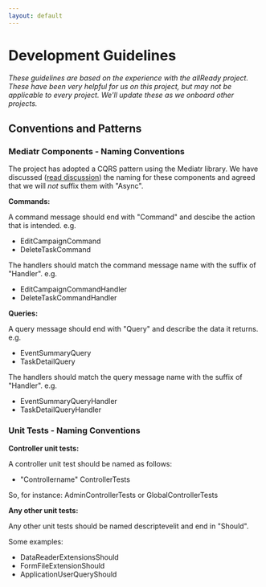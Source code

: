 ```yaml
---
layout: default
---
```


# Development Guidelines

*These guidelines are based on the experience with the allReady project. These have been very helpful for us on this project, but may not be applicable to every project. We'll update these as we onboard other projects.*

## Conventions and Patterns

### Mediatr Components - Naming Conventions

The project has adopted a CQRS pattern using the Mediatr library. We have discussed ([read discussion](https://github.com/HTBox/allReady/issues/1262)) the naming for these components and agreed that we will *not* suffix them with "Async".

**Commands:**

A command message should end with "Command" and descibe the action that is intended. e.g.

- EditCampaignCommand
- DeleteTaskCommand

The handlers should match the command message name with the suffix of "Handler". e.g.

- EditCampaignCommandHandler
- DeleteTaskCommandHandler

**Queries:**

A query message should end with "Query" and describe the data it returns. e.g.

- EventSummaryQuery
- TaskDetailQuery

The handlers should match the query message name with the suffix of "Handler". e.g.

- EventSummaryQueryHandler
- TaskDetailQueryHandler

### Unit Tests - Naming Conventions

**Controller unit tests:**

A controller unit test should be named as follows:

- "Controllername" ControllerTests

So, for instance: AdminControllerTests or GlobalControllerTests

**Any other unit tests:**

Any other unit tests should be named descriptevelit and end in "Should".

Some examples:
- DataReaderExtensionsShould
- FormFileExtensionShould
- ApplicationUserQueryShould


